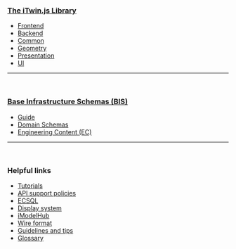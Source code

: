 ### [The iTwin.js Library](./index.md)

- [Frontend](./frontend/index.md)
- [Backend](./backend/index.md)
- [Common](./common/index.md)
- [Geometry](./geometry/index.md)
- [Presentation](../presentation/index.md)
- [UI](./ui/index.md)

---

&nbsp;

### [Base Infrastructure Schemas (BIS)](../bis/index.md)

- [Guide](../bis/guide/intro/overview.md)
- [Domain Schemas](../bis/domains/index.md)
- [Engineering Content (EC)](../bis/ec/index.md)

---

&nbsp;

### Helpful links

- [Tutorials](./tutorials/index.md)
- [API support policies](./api-support-policies.md)
- [ECSQL](./ECSQL.md)
- [Display system](./display/index.md)
- [iModelHub](./iModelHub/index.md)
- [Wire format](./WireFormat.md)
- [Guidelines and tips](./guidelines/index.md)
- [Glossary](./Glossary.md)
